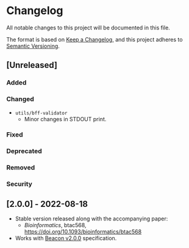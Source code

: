 # Changelog
All notable changes to this project will be documented in this file.

The format is based on [Keep a Changelog](https://keepachangelog.com/en/1.0.0/),
and this project adheres to [Semantic Versioning](https://semver.org/spec/v2.0.0.html).

## [Unreleased]

### Added

### Changed

- `utils/bff-validator` 
  * Minor changes in STDOUT print.

### Fixed

### Deprecated

### Removed

### Security

## [2.0.0] - 2022-08-18

- Stable version released along with the accompanying paper:
  *  _Bioinformatics_, btac568, https://doi.org/10.1093/bioinformatics/btac568
- Works with [Beacon v2.0.0](https://github.com/ga4gh-beacon/beacon-v2/releases/tag/v2.0.0) specification.
